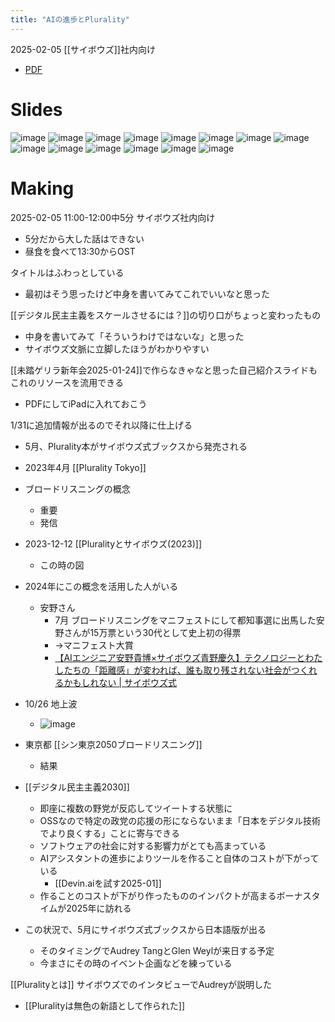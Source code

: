```yaml
---
title: "AIの進歩とPlurality"
---
```


2025-02-05 [[サイボウズ]]社内向け
- [PDF](https://www.dropbox.com/scl/fi/pvqao6mru50xu0egilprd/AI-Plurality.pdf?rlkey=bz6peo3r2enyfisk1b96zmsq0&dl=0)

# Slides
![image](https://gyazo.com/045eafc1141df45ab8205b7afe2938ba/thumb/1000)
![image](https://gyazo.com/94d8fbde9a76bcc17193c5616bc3653a/thumb/1000)
![image](https://gyazo.com/fcd2119a3ae65ec7314baa8bc4573df7/thumb/1000)
![image](https://gyazo.com/5df3fb0ca623ec6e4c0efb2be09f5dd0/thumb/1000)
![image](https://gyazo.com/871292c0f4280072e6728e81914ed1fe/thumb/1000)
![image](https://gyazo.com/9fa8a7e9004e8e92098aae05b676c499/thumb/1000)
![image](https://gyazo.com/31f701df1f164cc852870c9a57b338f8/thumb/1000)
![image](https://gyazo.com/f0c3a610c564fd0cfe1cc652b012c660/thumb/1000)
![image](https://gyazo.com/e115ff23da764f46a80cc3b402a5083b/thumb/1000)
![image](https://gyazo.com/f68afa0b76ec1bddd98c4149a8c736eb/thumb/1000)
![image](https://gyazo.com/6320a7070bac69aa055ce7f09c97d94f/thumb/1000)
![image](https://gyazo.com/722b918c840e3ef8f7604b7e1102afec/thumb/1000)
![image](https://gyazo.com/f09e6441c60e7f6376b3ec51c7e028e4/thumb/1000)
![image](https://gyazo.com/045eafc1141df45ab8205b7afe2938ba/thumb/1000)





# Making
2025-02-05 11:00-12:00中5分 サイボウズ社内向け
- 5分だから大した話はできない
- 昼食を食べて13:30からOST

タイトルはふわっとしている
- 最初はそう思ったけど中身を書いてみてこれでいいなと思った

[[デジタル民主主義をスケールさせるには？]]の切り口がちょっと変わったもの
- 中身を書いてみて「そういうわけではないな」と思った
- サイボウズ文脈に立脚したほうがわかりやすい

[[未踏ゲリラ新年会2025-01-24]]で作らなきゃなと思った自己紹介スライドもこれのリソースを流用できる
- PDFにしてiPadに入れておこう

1/31に追加情報が出るのでそれ以降に仕上げる
- 5月、Plurality本がサイボウズ式ブックスから発売される
- 2023年4月 [[Plurality Tokyo]]
- ブロードリスニングの概念
    - 重要
    - 発信
- 2023-12-12 [[Pluralityとサイボウズ(2023)]]
    - この時の図
- 2024年にこの概念を活用した人がいる
    - 安野さん
        - 7月 ブロードリスニングをマニフェストにして都知事選に出馬した安野さんが15万票という30代として史上初の得票
        - →マニフェスト大賞
        - [【AIエンジニア安野貴博×サイボウズ青野慶久】テクノロジーとわたしたちの「距離感」が変われば、誰も取り残されない社会がつくれるかもしれない | サイボウズ式](https://cybozushiki.cybozu.co.jp/articles/m006208.html)

- 10/26 地上波
    - ![image](https://gyazo.com/f525385c2fc4027505264cb3cd1f50f1/thumb/1000)
- 東京都 [[シン東京2050ブロードリスニング]]
    - 結果
- [[デジタル民主主義2030]]
    - 即座に複数の野党が反応してツイートする状態に
    - OSSなので特定の政党の応援の形にならないまま「日本をデジタル技術でより良くする」ことに寄与できる
    - ソフトウェアの社会に対する影響力がとても高まっている
    - AIアシスタントの進歩によりツールを作ること自体のコストが下がっている
        - [[Devin.aiを試す2025-01]]
    - 作ることのコストが下がり作ったもののインパクトが高まるボーナスタイムが2025年に訪れる

- この状況で、5月にサイボウズ式ブックスから日本語版が出る
    - そのタイミングでAudrey TangとGlen Weylが来日する予定
    - 今まさにその時のイベント企画などを練っている



[[Pluralityとは]]
サイボウズでのインタビューでAudreyが説明した
- [[Pluralityは無色の新語として作られた]]
